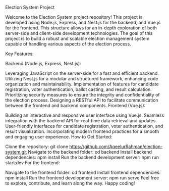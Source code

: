 Election System Project

Welcome to the Election System project repository! This project is developed using Node.js, Express, and Nest.js for the backend, and Vue.js for the frontend. This structure allows for an in-depth exploration of both server-side and client-side development technologies. The goal of this project is to build a robust and scalable election management system capable of handling various aspects of the election process.

Key Features:

Backend (Node.js, Express, Nest.js):

Leveraging JavaScript on the server-side for a fast and efficient backend.
Utilizing Nest.js for a modular and structured framework, enhancing code organization and maintainability.
Implementation of features for candidate registration, voter authentication, ballot casting, and result calculation.
Prioritizing security measures to ensure the integrity and confidentiality of the election process.
Designing a RESTful API to facilitate communication between the frontend and backend components.
Frontend (Vue.js):

Building an interactive and responsive user interface using Vue.js.
Seamless integration with the backend API for real-time data retrieval and updates.
User-friendly interfaces for candidate registration, voter authentication, and result visualization.
Incorporating modern frontend practices for a smooth and engaging user experience.
How to Get Started:

Clone the repository: git clone https://github.com/AqeelurRahman/election-system.git
Navigate to the backend folder: cd backend
Install backend dependencies: npm install
Run the backend development server: npm run start:dev
For the frontend:

Navigate to the frontend folder: cd frontend
Install frontend dependencies: npm install
Run the frontend development server: npm run serve
Feel free to explore, contribute, and learn along the way. Happy coding!

